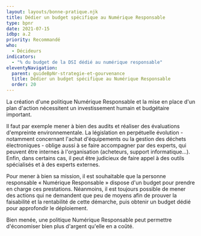 ```yaml
---
layout: layouts/bonne-pratique.njk
title: Dédier un budget spécifique au Numérique Responsable
type: bpnr
date: 2021-07-15
idbp: a.2
priority: Recommandé
who:
  - Décideurs
indicators:
  - "% du budget de la DSI dédié au numérique responsable"
eleventyNavigation:
  parent: guideBpNr-strategie-et-gourvenance
  title: Dédier un budget spécifique au Numérique Responsable
  order: 20
---
```


La création d'une politique Numérique Responsable et la mise en place d'un plan d'action nécessitent un investissement humain et budgétaire important. 

Il faut par exemple mener à bien des audits et réaliser des évaluations d'empreinte environnementale. La législation en perpétuelle évolution - notamment concernant l'achat d'équipements ou la gestion des déchets électroniques - oblige aussi à se faire accompagner par des experts, qui peuvent être internes à l'organisation (acheteurs, support informatique...). Enfin, dans certains cas, il peut être judicieux de faire appel à des outils spécialisés et à des experts externes.

Pour mener à bien sa mission, il est souhaitable que la personne responsable « Numérique Responsable » dispose d'un budget pour prendre en charge ces prestations. Néanmoins, il est toujours possible de mener des actions qui ne demandent que peu de moyens afin de prouver la faisabilité et la rentabilité de cette démarche, puis obtenir un budget dédié pour approfondir le déploiement.

Bien menée, une politique Numérique Responsable peut permettre d'économiser bien plus d'argent qu'elle en a coûté.
